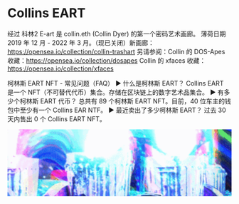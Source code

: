 # Collins EART

经过
科林2
E-art 是 collin.eth (Collin Dyer) 的第一个密码艺术画廊。 薄荷日期 2019 年 12 月 - 2022 年 3 月。（现已关闭）新画廊：https://opensea.io/collection/collin-trashart 另请参阅：Collin 的 DOS-Apes 收藏：https://opensea.io/collection/dosapes Collin 的 xfaces 收藏：https://opensea.io/collection/xfaces

柯林斯 EART NFT - 常见问题（FAQ）
▶ 什么是柯林斯 EART？
Collins EART 是一个 NFT（不可替代代币）集合。存储在区块链上的数字艺术品集合。
▶ 有多少个柯林斯 EART 代币？
总共有 89 个柯林斯 EART NFT。目前，40 位车主的钱包中至少有一个 Collins EAR NTF。
▶ 最近卖出了多少柯林斯 EART？
过去 30 天内售出 0 个 Collins EART NFT。

![NTF](微信截图_20220826204857.png)
